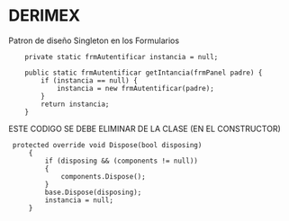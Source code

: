 # DERIMEX
Patron de diseño Singleton en los Formularios

        private static frmAutentificar instancia = null;        

        public static frmAutentificar getIntancia(frmPanel padre) {
            if (instancia == null) {
                instancia = new frmAutentificar(padre);
            }
            return instancia;
        }

ESTE CODIGO SE DEBE ELIMINAR DE LA CLASE (EN EL CONSTRUCTOR)
     
     protected override void Dispose(bool disposing)
         {
             if (disposing && (components != null))
             {
                 components.Dispose();
             }
             base.Dispose(disposing);
             instancia = null;
         }
